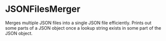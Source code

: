 # JSONFilesMerger
Merges multiple JSON files into a single JSON file efficiently. Prints out some parts of a JSON object once a lookup string exists in some part of the JSON object.
